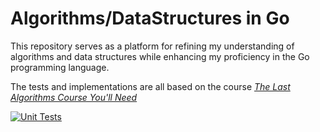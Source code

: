 
# Algorithms/DataStructures in Go

This repository serves as a platform for refining my understanding of algorithms and data structures while enhancing my proficiency in the Go programming language. 

The tests and implementations are all based on the course [_The Last Algorithms Course You'll Need_
](https://frontendmasters.com/courses/algorithms/)

[![Unit Tests](https://github.com/Costiss/algorithms-go/actions/workflows/unit-tests.yml/badge.svg)](https://github.com/Costiss/algorithms-go/actions/workflows/unit-tests.yml)
